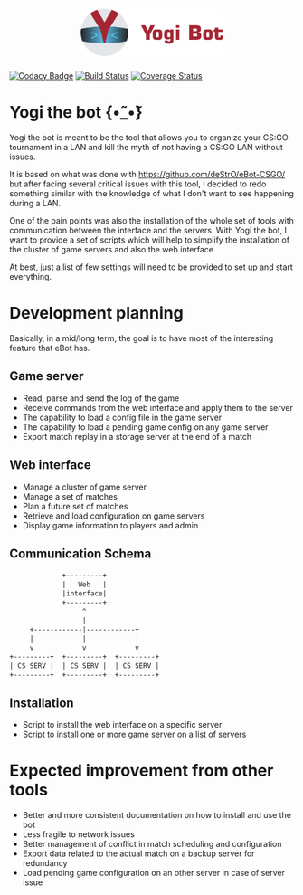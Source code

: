 <h1 align=center>
<img src="logo/logotype.svg" width=50%>
</h1>

[![Codacy Badge](https://api.codacy.com/project/badge/Grade/860f475eb46e4b3c8ad0f7e99df73cb1)](https://app.codacy.com/app/triat/yogi-bot?utm_source=github.com&utm_medium=referral&utm_content=triat/yogi-bot&utm_campaign=Badge_Grade_Dashboard)
[![Build Status](https://travis-ci.com/triat/yogi-bot.svg?branch=master)](https://travis-ci.com/triat/yogi-bot) [![Coverage Status](https://coveralls.io/repos/github/triat/yogi-bot/badge.svg?branch=master)](https://coveralls.io/github/triat/yogi-bot?branch=master)
# Yogi the bot {•̃_•̃}
Yogi the bot is meant to be the tool that allows you to organize your CS:GO tournament in a LAN and kill the myth of not having a CS:GO LAN without issues.

It is based on what was done with https://github.com/deStrO/eBot-CSGO/ but after facing several critical issues with this tool, I decided to redo something similar with the knowledge of what I don't want to see happening during a LAN.

One of the pain points was also the installation of the whole set of tools with communication between the interface and the servers. With Yogi the bot, I want to provide a set of scripts which will help to simplify the installation of the cluster of game servers and also the web interface.

At best, just a list of few settings will need to be provided to set up and start everything.

# Development planning
Basically, in a mid/long term, the goal is to have most of the interesting feature that eBot has.

## Game server
- Read, parse and send the log of the game
- Receive commands from the web interface and apply them to the server
- The capability to load a config file in the game server
- The capability to load a pending game config on any game server
- Export match replay in a storage server at the end of a match

## Web interface
- Manage a cluster of game server
- Manage a set of matches
- Plan a future set of matches
- Retrieve and load configuration on game servers
- Display game information to players and admin

## Communication Schema

```
             +---------+
             |   Web   |
             |interface|
             +---------+
                  ^
                  |
     +------------|------------+
     |            |            |
     v            v            v
+---------+  +---------+  +---------+
| CS SERV |  | CS SERV |  | CS SERV |
+---------+  +---------+  +---------+

```

## Installation
- Script to install the web interface on a specific server
- Script to install one or more game server on a list of servers

# Expected improvement from other tools
- Better and more consistent documentation on how to install and use the bot
- Less fragile to network issues
- Better management of conflict in match scheduling and configuration
- Export data related to the actual match on a backup server for redundancy
- Load pending game configuration on an other server in case of server issue
